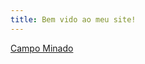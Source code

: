 ```yaml
---
title: Bem vido ao meu site!
---
```


<html>
  <head>
    <meta charset = "utf-8"/>
  </head>
  <body>
    <a href="CampoMinado.html">Campo Minado</a>
  </body>
</html>
